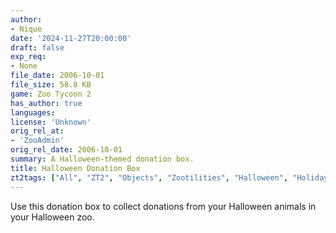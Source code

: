 ```yaml
---
author:
- Nique
date: '2024-11-27T20:00:00'
draft: false
exp_req:
- None
file_date: 2006-10-01
file_size: 58.8 KB
game: Zoo Tycoon 2
has_author: true
languages:
license: 'Unknown'
orig_rel_at:
- 'ZooAdmin'
orig_rel_date: 2006-10-01
summary: A Halloween-themed donation box.
title: Halloween Donation Box
zt2tags: ["All", "ZT2", "Objects", "Zootilities", "Halloween", "Holidays"]
---
```

Use this donation box to collect donations from your Halloween animals in your Halloween zoo.
